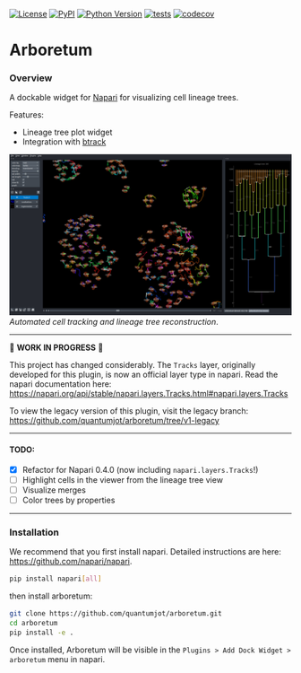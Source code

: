  <!--[![Downloads](https://pepy.tech/badge/napari-arboretum)](https://pepy.tech/project/napari-arboretum)-->
[![License](https://img.shields.io/pypi/l/napari-arboretum.svg?color=green)](https://github.com/quantumjot/napari-arboretum/raw/master/LICENSE)
[![PyPI](https://img.shields.io/pypi/v/napari-arboretum.svg?color=green)](https://pypi.org/project/napari-arboretum)
[![Python Version](https://img.shields.io/pypi/pyversions/napari-arboretum.svg?color=green)](https://python.org)
[![tests](https://github.com/quantumjot/arboretum/workflows/tests/badge.svg)](https://github.com/quantumjot/arboretum/actions)
[![codecov](https://codecov.io/gh/quantumjot/arboretum/branch/master/graph/badge.svg)](https://codecov.io/gh/quantumjot/arboretum)

# Arboretum


### Overview

A dockable widget for [Napari](https://github.com/napari) for visualizing cell lineage trees.


Features:
+ Lineage tree plot widget
+ Integration with [btrack](https://github.com/quantumjot/BayesianTracker)

[![LineageTree](./examples/napari.png)](http://lowe.cs.ucl.ac.uk/cellx.html)  
*Automated cell tracking and lineage tree reconstruction*.

---  

 :construction:  **WORK IN PROGRESS**  :construction:

 This project has changed considerably. The `Tracks` layer, originally developed for this plugin, is now an official layer type in napari. Read the napari documentation here:  
 https://napari.org/api/stable/napari.layers.Tracks.html#napari.layers.Tracks


 To view the legacy version of this plugin, visit the legacy branch:  
 https://github.com/quantumjot/arboretum/tree/v1-legacy

---

#### TODO:
+ [x] Refactor for Napari 0.4.0 (now including `napari.layers.Tracks`!)
+ [ ] Highlight cells in the viewer from the lineage tree view
+ [ ] Visualize merges
+ [ ] Color trees by properties

---

### Installation

We recommend that you first install napari. Detailed instructions are here: https://github.com/napari/napari.

```sh
pip install napari[all]
```

then install arboretum:

```sh
git clone https://github.com/quantumjot/arboretum.git
cd arboretum
pip install -e .
```

Once installed, Arboretum will be visible in the `Plugins > Add Dock Widget > arboretum` menu in napari.
